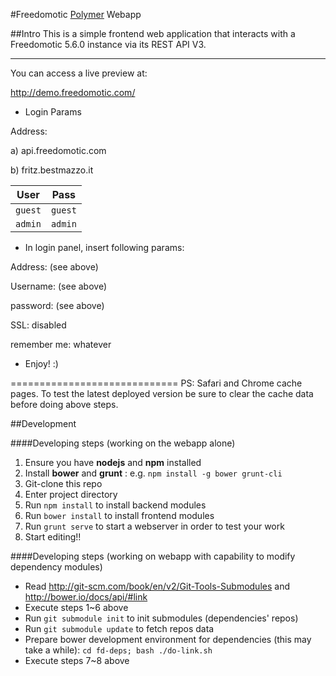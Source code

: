 #Freedomotic [Polymer](http://www.polymer-project.org/) Webapp

##Intro
This is a simple frontend web application that interacts with a Freedomotic 5.6.0 instance via its REST API V3.

---
You can access a live preview at: 

http://demo.freedomotic.com/

* Login Params

Address:

a) api.freedomotic.com

b) fritz.bestmazzo.it

User | Pass | 
--- | --- | 
`guest` | `guest` |
`admin` | `admin` | 

* In login panel, insert following params:

Address: (see above)

Username: (see above)

password: (see above)

SSL: disabled

remember me: whatever

* Enjoy! :)

=============================
PS: Safari and Chrome cache pages. 
To test the latest deployed version be sure to clear the cache data before doing above steps.


##Development

####Developing steps (working on the webapp alone)

1. Ensure you have **nodejs** and **npm** installed
2. Install **bower** and **grunt** : e.g. `npm install -g bower grunt-cli`
3. Git-clone this repo
4. Enter project directory
5. Run `npm install` to install backend modules
6. Run `bower install` to install frontend modules
7. Run `grunt serve` to start a webserver in order to test your work
8. Start editing!!


####Developing steps (working on webapp with capability to modify dependency modules)

* Read http://git-scm.com/book/en/v2/Git-Tools-Submodules and http://bower.io/docs/api/#link
* Execute steps 1~6 above
* Run `git submodule init` to init submodules (dependencies' repos)
* Run `git submodule update` to fetch repos data
* Prepare bower development environment for dependencies (this may take a while): `cd fd-deps; bash ./do-link.sh`
* Execute steps 7~8 above
